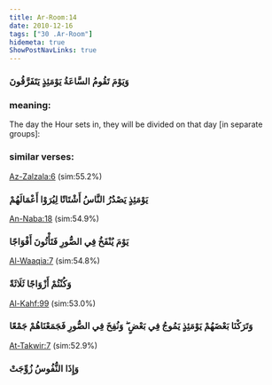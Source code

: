 ```yaml
---
title: Ar-Room:14
date: 2010-12-16
tags: ["30 .Ar-Room"]
hidemeta: true 
ShowPostNavLinks: true 
---
```

### وَيَوْمَ تَقُومُ السَّاعَةُ يَوْمَئِذٍ يَتَفَرَّقُونَ
### meaning: 
The day the Hour sets in, they will be divided on that day [in separate groups]:
### similar verses: 

[Az-Zalzala:6](/99/6) (sim:55.2%)

### يَوْمَئِذٍ يَصْدُرُ النَّاسُ أَشْتَاتًا لِيُرَوْا أَعْمَالَهُمْ

[An-Naba:18](/78/18) (sim:54.9%)

### يَوْمَ يُنْفَخُ فِي الصُّورِ فَتَأْتُونَ أَفْوَاجًا

[Al-Waaqia:7](/56/7) (sim:54.8%)

### وَكُنْتُمْ أَزْوَاجًا ثَلَاثَةً

[Al-Kahf:99](/18/99) (sim:53.0%)

### وَتَرَكْنَا بَعْضَهُمْ يَوْمَئِذٍ يَمُوجُ فِي بَعْضٍ ۖ وَنُفِخَ فِي الصُّورِ فَجَمَعْنَاهُمْ جَمْعًا

[At-Takwir:7](/81/7) (sim:52.9%)

### وَإِذَا النُّفُوسُ زُوِّجَتْ

